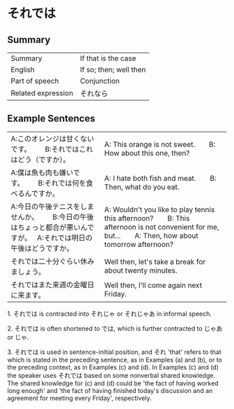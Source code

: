 # それでは

## Summary

<table><tr>   <td>Summary</td>   <td>If that is the case</td></tr><tr>   <td>English</td>   <td>If so; then; well then</td></tr><tr>   <td>Part of speech</td>   <td>Conjunction</td></tr><tr>   <td>Related expression</td>   <td>それなら</td></tr></table>

## Example Sentences

<table><tr>   <td>A:このオレンジは甘くないです。  B:それではこれはどう（ですか）。</td>   <td>A: This orange is not sweet.&emsp;&emsp;B: How about this one, then?</td></tr><tr>   <td>A:僕は魚も肉も嫌いです。  B:それでは何を食べるんですか。</td>   <td>A: I hate both fish and meat.&emsp;&emsp;B: Then, what do you eat.</td></tr><tr>   <td>A:今日の午後テニスをしませんか。  B:今日の午後はちょっと都合が悪いんですが。&nbsp;&nbsp;&nbsp;A:それでは明日の午後はどうですか。</td>   <td>A: Wouldn't you like to play tennis this afternoon?&emsp;&emsp;B: This afternoon is not convenient for me, but...&emsp;&emsp;A: Then, how about tomorrow afternoon?</td></tr><tr>   <td>それでは二十分ぐらい休みましょう。</td>   <td>Well then, let's take a break for about twenty minutes.</td></tr><tr>   <td>それではまた来週の金曜日に来ます。</td>   <td>Well then, I'll come again next Friday.</td></tr></table>

<p>1. <span class="cloze">それでは</span> is contracted into <span class="cloze">それじゃ</span> or <span class="cloze">それじゃあ</span> in informal speech.</p>  <p>2. <span class="cloze">それでは</span> is often shortened to <span class="cloze">では</span>, which is further contracted to <span class="cloze">じゃあ</span> or <span class="cloze">じゃ</span>.</p>  <p>3. <span class="cloze">それでは</span> is used in sentence-initial position, and <span class="cloze">それ</span> 'that' refers to that which is stated in the preceding sentence, as in Examples (a) and (b), or to the preceding context, as in Examples (c) and (d). In Examples (c) and (d) the speaker uses <span class="cloze">それでは</span> based on some nonverbal shared knowledge. The shared knowledge for (c) and (d) could be 'the fact of having worked long enough' and 'the fact of having finished today's discussion and an agreement for meeting every Friday', respectively.</p>

